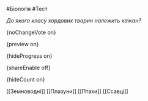 #Біологія #Тест

*До якого класу хордових тварин належить кажан?*

{noChangeVote on}

{preview on}

{hideProgress on}

{shareEnable off}

{hideCount on}

[[Земноводні]]
[[Плазуни]]
[[Птахи]]
[[Ссавці]]
